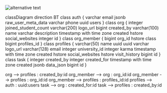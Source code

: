 ![alternative text](http://www.plantuml.com/plantuml/proxy?cache=no&src=https://raw.github.com/plantuml/plantuml-server/master/src/main/webapp/resource/test2diagrams.txt)

classDiagram
direction BT
class auth {
   varchar email
   jsonb raw_user_meta_data
   varchar phone
   uuid users
}
class org {
   integer joined_student_count
   varchar(200) logo_url
   bigint created_by
   varchar(100) name
   varchar description
   timestamp with time zone created
   hstore social_websites
   integer id
}
class org_member {
   bigint org_id
   hstore class
   bigint profiles_id
}
class profiles {
   varchar(50) name
   uuid uuid
   varchar logo_url
   varchar(128) email
   integer university_id
   integer karma
   timestamp with time zone created
   hstore social_websites
   hstore visit_history
   bigint id
}
class task {
   integer created_by
   integer created_for
   timestamp with time zone created
   jsonb data_json
   bigint id
}

org  -->  profiles : created_by:id
org_member  -->  org : org_id:id
org_member  -->  profiles : org_id:id
org_member  -->  profiles : profiles_id:id
profiles  -->  auth : uuid:users
task  -->  org : created_for:id
task  -->  profiles : created_by:id
